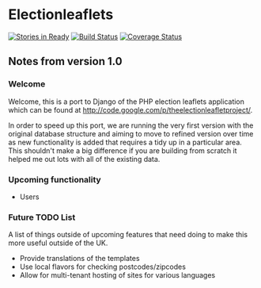 # Electionleaflets

[![Stories in Ready](https://badge.waffle.io/democracyclub/electionleaflets.png?label=ready&title=Ready)](https://waffle.io/democracyclub/electionleaflets)
[![Build Status](https://travis-ci.org/DemocracyClub/electionleaflets.svg)](https://travis-ci.org/DemocracyClub/electionleaflets)
[![Coverage Status](https://coveralls.io/repos/DemocracyClub/electionleaflets/badge.svg?branch=master)](https://coveralls.io/r/DemocracyClub/electionleaflets?branch=django_1_7)

## Notes from version 1.0

### Welcome

Welcome, this is a port to Django of the PHP election leaflets application which can be found at http://code.google.com/p/theelectionleafletproject/.

In order to speed up this port, we are running the very first version with the original database structure and aiming to move to refined version over time as new functionality is added that requires a tidy up in a particular area. This shouldn't make a big difference if you are building from scratch it helped me out lots with all of the existing data.

### Upcoming functionality

* Users


### Future TODO List

A list of things outside of upcoming features that need doing to make this more useful outside of the UK.

 * Provide translations of the templates
 * Use local flavors for checking postcodes/zipcodes
 * Allow for multi-tenant hosting of sites for various languages